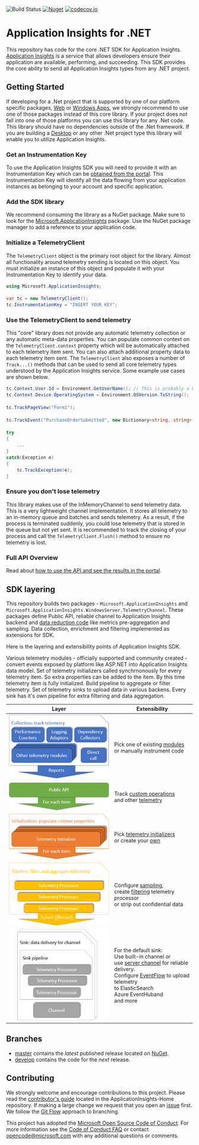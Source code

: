 ![Build Status](https://mseng.visualstudio.com/DefaultCollection/_apis/public/build/definitions/96a62c4a-58c2-4dbb-94b6-5979ebc7f2af/1822/badge)
[![Nuget](https://img.shields.io/nuget/vpre/Microsoft.ApplicationInsights.svg)](https://www.nuget.org/packages/Microsoft.ApplicationInsights/)
[![codecov.io](https://codecov.io/github/Microsoft/ApplicationInsights-dotnet/coverage.svg?branch=develop)](https://codecov.io/github/Microsoft/ApplicationInsights-dotnet?branch=develop)

# Application Insights for .NET

This repository has code for the core .NET SDK for Application Insights. [Application Insights][AILandingPage] is a service that allows developers ensure their application are available, performing, and succeeding. This SDK provides the core ability to send all Application Insights types from any .NET project. 

## Getting Started

If developing for a .Net project that is supported by one of our platform specific packages, [Web][WebGetStarted] or [Windows Apps][WinAppGetStarted], we strongly recommend to use one of those packages instead of this core library. If your project does not fall into one of those platforms you can use this library for any .Net code. This library should have no dependencies outside of the .Net framework. If you are building a [Desktop][DesktopGetStarted] or any other .Net project type this library will enable you to utilize Application Insights.

### Get an Instrumentation Key

To use the Application Insights SDK you will need to provide it with an Instrumentation Key which can be [obtained from the portal][AIKey]. This Instrumentation Key will identify all the data flowing from your application instances as belonging to your account and specific application.

### Add the SDK library

We recommend consuming the library as a NuGet package. Make sure to look for the [Microsoft.ApplicationInsights][NuGetCore] package. Use the NuGet package manager to add a reference to your application code. 

### Initialize a TelemetryClient

The `TelemetryClient` object is the primary root object for the library. Almost all functionality around telemetry sending is located on this object. You must initialize an instance of this object and populate it with your Instrumentation Key to identify your data.

```C#
using Microsoft.ApplicationInsights;

var tc = new TelemetryClient();
tc.InstrumentationKey = "INSERT YOUR KEY";
```

### Use the TelemetryClient to send telemetry

This "core" library does not provide any automatic telemetry collection or any automatic meta-data properties. You can populate common context on the `TelemetryClient.context` property which will be automatically attached to each telemetry item sent. You can also attach additional property data to each telemetry item sent. The `TelemetryClient` also exposes a number of `Track...()` methods that can be used to send all core telemetry types understood by the Application Insights service. Some example use cases are shown below.

```C#
tc.Context.User.Id = Environment.GetUserName(); // This is probably a bad idea from a PII perspective.
tc.Context.Device.OperatingSystem = Environment.OSVersion.ToString();

tc.TrackPageView("Form1");

tc.TrackEvent("PurchaseOrderSubmitted", new Dictionary<string, string>() { {"CouponCode", "JULY2015" } }, new Dictionary<string, double>() { {"OrderTotal", 68.99 }, {"ItemsOrdered", 5} });
	
try
{
	...
}
catch(Exception e)
{
	tc.TrackException(e);
}
``` 

### Ensure you don't lose telemetry

This library makes use of the InMemoryChannel to send telemetry data. This is a very lightweight channel implementation. It stores all telemetry to an in-memory queue and batches and sends telemetry. As a result, if the process is terminated suddenly, you could lose telemetry that is stored in the queue but not yet sent. It is recommended to track the closing of your process and call the `TelemetryClient.Flush()` method to ensure no telemetry is lost.

### Full API Overview

Read about [how to use the API and see the results in the portal][api-overview].

## SDK layering

This repository builds two packages - `Microsoft.ApplicationInsights` and `Microsoft.ApplicationInsights.WindowsServer.TelemetryChannel`. These packages define Public API, reliable channel to Application Insights backend and [data reduction code](https://msdn.microsoft.com/magazine/mt808502) like metrics pre-aggregation and sampling. Data collection, enrichment and filtering implemented as extensions for SDK.

Here is the layering and extensibility points of Application Insights SDK.

Various telemetry modules - officially supported and community created - convert events exposed by platform like ASP.NET into Application Insights data model.
Set of telemetry initializers called synchrnonously for every telemetry item. So extra properties can be added to the item. 
By this time telemetry item is fully initialized. Build pipeline to aggregate or filter telemetry. 
Set of telemetry sinks to upload data in various backens. Every sink has it's own pipeline for extra filtering and data aggregation.

| Layer                											| Extensibility   					|
|---------------------------------------------------------------|-----------------------------------------------|
| ![collection](docs/images/pipeline-01-collection.png) 		| Pick one of existing [modules](https://docs.microsoft.com/azure/application-insights/app-insights-configuration-with-applicationinsights-config#telemetry-modules-aspnet) <br> or manually instrument code |
| ![public-api](docs/images/pipeline-02-public-api.png) 		| Track [custom operations](https://docs.microsoft.com/azure/application-insights/application-insights-custom-operations-tracking) <br> and other [telemetry](https://docs.microsoft.com/azure/application-insights/app-insights-api-custom-events-metrics) |
| ![initialization](docs/images/pipeline-03-initialization.png) | Pick [telemetry initializers](https://docs.microsoft.com/azure/application-insights/app-insights-configuration-with-applicationinsights-config#telemetry-initializers-aspnet) <br> or create your [own](https://docs.microsoft.com/azure/application-insights/app-insights-api-filtering-sampling#add-properties-itelemetryinitializer) |
| ![pipeline](docs/images/pipeline-04-pipeline.png) 			| Configure [sampling](https://docs.microsoft.com/azure/application-insights/app-insights-sampling), <br> create [filtering](https://docs.microsoft.com/azure/application-insights/app-insights-api-filtering-sampling#filtering-itelemetryprocessor) telemetry processor <br> or strip out confidential data |
| ![sink](docs/images/pipeline-05-sink.png) 					|  For the default sink: <br> Use built-in channel or <br> use [server channel](https://www.nuget.org/packages/Microsoft.ApplicationInsights.WindowsServer.TelemetryChannel/) for reliable delivery. <br> Configure [EventFlow](https://github.com/Azure/diagnostics-eventflow) to upload telemetry <br> to ElasticSearch <br> Azure EventHuband <br> and more |



## Branches

- [master][master] contains the *latest* published release located on [NuGet][NuGetCore].
- [develop][develop] contains the code for the *next* release. 

## Contributing

We strongly welcome and encourage contributions to this project. Please read the [contributor's guide][ContribGuide] located in the ApplicationInsights-Home repository. If making a large change we request that you open an [issue][GitHubIssue] first. We follow the [Git Flow][GitFlow] approach to branching. 

This project has adopted the [Microsoft Open Source Code of Conduct](https://opensource.microsoft.com/codeofconduct/). For more information see the [Code of Conduct FAQ](https://opensource.microsoft.com/codeofconduct/faq/) or contact [opencode@microsoft.com](mailto:opencode@microsoft.com) with any additional questions or comments.

[AILandingPage]: http://azure.microsoft.com/services/application-insights/
[api-overview]: https://azure.microsoft.com/documentation/articles/app-insights-api-custom-events-metrics/
[ContribGuide]: https://github.com/Microsoft/ApplicationInsights-Home/blob/master/CONTRIBUTING.md
[GitFlow]: http://nvie.com/posts/a-successful-git-branching-model/
[GitHubIssue]: https://github.com/Microsoft/ApplicationInsights-dotnet/issues
[master]: https://github.com/Microsoft/ApplicationInsights-dotnet/tree/master
[develop]: https://github.com/Microsoft/ApplicationInsights-dotnet/tree/development
[NuGetCore]: https://www.nuget.org/packages/Microsoft.ApplicationInsights
[WebGetStarted]: https://azure.microsoft.com/documentation/articles/app-insights-start-monitoring-app-health-usage/
[WinAppGetStarted]: https://azure.microsoft.com/documentation/articles/app-insights-windows-get-started/
[DesktopGetStarted]: https://azure.microsoft.com/documentation/articles/app-insights-windows-desktop/
[AIKey]: https://github.com/Microsoft/ApplicationInsights-Home/wiki#getting-an-application-insights-instrumentation-key
